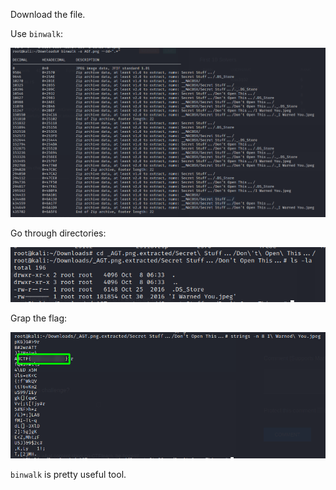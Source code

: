 Download the file.

Use `binwalk`:

![binwalk](screenshots/binwalk.png)

Go through directories:

![cd ls](screenshots/cd_ls.png)

Grap the flag:

![flag](screenshots/flag.png)

`binwalk` is pretty useful tool.
